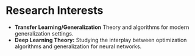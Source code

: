 # Research Interests
- **Transfer Learning/Generalization** Theory and algorithms for modern generalization settings.
- **Deep Learning Theory:** Studying the interplay between optimization algorithms and generalization for neural networks.
